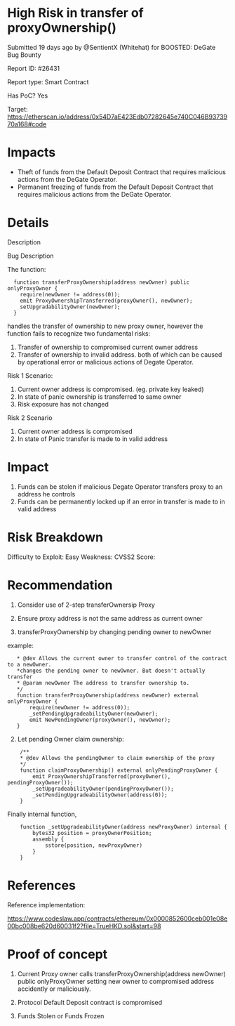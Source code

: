 # High Risk in transfer of proxyOwnership()

Submitted 19 days ago by @SentientX (Whitehat) for BOOSTED: DeGate Bug Bounty

Report ID: #26431

Report type: Smart Contract

Has PoC? Yes

Target: https://etherscan.io/address/0x54D7aE423Edb07282645e740C046B9373970a168#code

# Impacts
- Theft of funds from the Default Deposit Contract that requires malicious actions from the DeGate Operator.
- Permanent freezing of funds from the Default Deposit Contract that requires malicious actions from the DeGate Operator.

# Details

Description

Bug Description

The function:
```
  function transferProxyOwnership(address newOwner) public onlyProxyOwner {
    require(newOwner != address(0));
    emit ProxyOwnershipTransferred(proxyOwner(), newOwner);
    setUpgradabilityOwner(newOwner);
  }
```
handles the transfer of ownership to new proxy owner, however the function fails to recognize two fundamental risks:

1. Transfer of ownership to compromised current owner address
2. Transfer of ownership to invalid address.
both of which can be caused by operational error or malicious actions of Degate Operator.

Risk 1 Scenario:

1. Current owner address is compromised. (eg. private key leaked)
2. In state of panic ownership is transferred to same owner
3. Risk exposure has not changed

Risk 2 Scenario

1. Current owner address is compromised
2. In state of Panic transfer is made to in valid address

# Impact
1. Funds can be stolen if malicious Degate Operator transfers proxy to an address he controls
2. Funds can be permanently locked up if an error in transfer is made to in valid address

# Risk Breakdown
Difficulty to Exploit: Easy Weakness: CVSS2 Score:

# Recommendation
1. Consider use of 2-step transferOwnersip Proxy

2. Ensure proxy address is not the same address as current owner

3. transferProxyOwnership by changing pending owner to newOwner

example:
```
   * @dev Allows the current owner to transfer control of the contract to a newOwner.
   *changes the pending owner to newOwner. But doesn't actually transfer
   * @param newOwner The address to transfer ownership to.
   */
   function transferProxyOwnership(address newOwner) external onlyProxyOwner {
       require(newOwner != address(0));
       _setPendingUpgradeabilityOwner(newOwner);
       emit NewPendingOwner(proxyOwner(), newOwner);
   }
```
2. Let pending Owner claim ownership:
```
    /**
    * @dev Allows the pendingOwner to claim ownership of the proxy
    */
    function claimProxyOwnership() external onlyPendingProxyOwner {
        emit ProxyOwnershipTransferred(proxyOwner(), pendingProxyOwner());
        _setUpgradeabilityOwner(pendingProxyOwner());
        _setPendingUpgradeabilityOwner(address(0));
    }
```
Finally internal function,
```
    function _setUpgradeabilityOwner(address newProxyOwner) internal {
        bytes32 position = proxyOwnerPosition;
        assembly {
            sstore(position, newProxyOwner)
        }
    }
```
# References
Reference implementation:

https://www.codeslaw.app/contracts/ethereum/0x0000852600ceb001e08e00bc008be620d60031f2?file=TrueHKD.sol&start=98

# Proof of concept
1. Current Proxy owner calls transferProxyOwnership(address newOwner) public onlyProxyOwner setting new owner to compromised address accidently or maliciously.

2. Protocol Default Deposit contract is compromised

3. Funds Stolen or Funds Frozen
